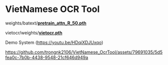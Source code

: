 # VietNamese OCR Tool
weights/batext/[**pretrain_attn_R_50.pth**](https://drive.google.com/file/d/1rlkRj3OCtBiQ4MMXsALjbCpIHljUtGgN/view?usp=sharing)

vietocr/weights/[**vietocr.pth**](https://drive.google.com/file/d/1b38Uq3hAmTtvl_TrQeiwmwPqMQyg8Fls/view?usp=sharing)

Demo System (https://youtu.be/HDqiXDJUxqo)



https://github.com/trongnk2106/VietNamese_OcrTool/assets/79691035/5d5fea0c-7b0b-4438-9548-21cf646d949a

